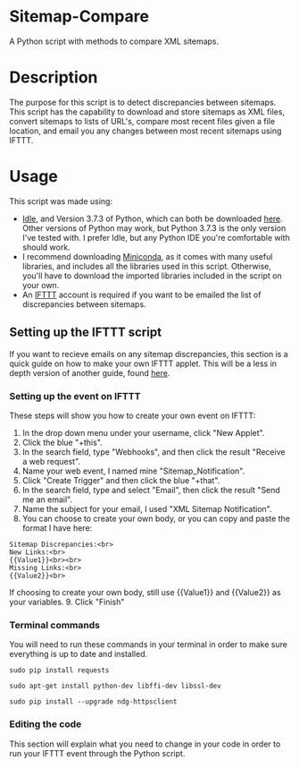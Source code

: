 # Sitemap-Compare
A Python script with methods to compare XML sitemaps.

# Description
The purpose for this script is to detect discrepancies between sitemaps.  This script has the capability to download and store sitemaps as XML files, convert sitemaps to lists of URL's, compare most recent files given a file location, and email you any changes between most recent sitemaps using IFTTT.

# Usage
This script was made using:
 - <a href="https://docs.python.org/3/library/idle.html">Idle</a>, and Version 3.7.3 of Python, which can both be downloaded <a href="https://www.python.org/downloads/">here</a>. Other versions of Python may work, but Python 3.7.3 is the only version I've tested with.  I prefer Idle, but any Python IDE you're comfortable with should work.
 - I recommend downloading <a href="https://docs.conda.io/en/latest/miniconda.html">Miniconda</a>, as it comes with many useful libraries, and includes all the libraries used in this script.  Otherwise, you'll have to download the imported libraries included in the script on your own.
 - An <a href="https://ifttt.com/discover">IFTTT</a> account is required if you want to be emailed the list of discrepancies between sitemaps.  
 
## Setting up the IFTTT script
If you want to recieve emails on any sitemap discrepancies, this section is a quick guide on how to make your own IFTTT applet.  This will be a less in depth version of another guide, found <a href="https://anthscomputercave.com/tutorials/ifttt/using_ifttt_web_request_email.html">here</a>.
### Setting up the event on IFTTT
These steps will show you how to create your own event on IFTTT:
1. In the drop down menu under your username, click "New Applet".
2. Click the blue "+this".
3. In the search field, type "Webhooks", and then click the result "Receive a web request".
4. Name your web event, I named mine "Sitemap_Notification".
5. Click "Create Trigger" and then click the blue "+that".
6. In the search field, type and select "Email", then click the result "Send me an email".
7. Name the subject for your email, I used "XML Sitemap Notification".
8. You can choose to create your own body, or you can copy and paste the format I have here: 
```
Sitemap Discrepancies:<br>
New Links:<br>
{{Value1}}<br><br>
Missing Links:<br>
{{Value2}}<br>
```
If choosing to create your own body, still use {{Value1}} and {{Value2}} as your variables.
9. Click "Finish"
### Terminal commands
You will need to run these commands in your terminal in order to make sure everything is up to date and installed.
```
sudo pip install requests
```
```
sudo apt-get install python-dev libffi-dev libssl-dev
```
```
sudo pip install --upgrade ndg-httpsclient
```
### Editing the code
This section will explain what you need to change in your code in order to run your IFTTT event through the Python script.
